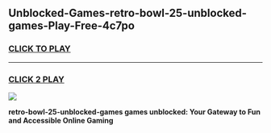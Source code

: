 
## Unblocked-Games-retro-bowl-25-unblocked-games-Play-Free-4c7po
<h3>
<a href="https://premium76.site?title=retro-bowl-25-unblocked-games&ref=19M">CLICK TO PLAY</a></h3>
<hr>

<h3>
<a href="https://premium76.site?title=retro-bowl-25-unblocked-games&ref=19M">CLICK 2 PLAY</a>
  
</h3>

<a href="https://premium76.site?title=retro-bowl-25-unblocked-games&ref=19M"><img src="https://clearcache.store/games.png"></a>


**retro-bowl-25-unblocked-games games unblocked: Your Gateway to Fun and Accessible Online Gaming**
